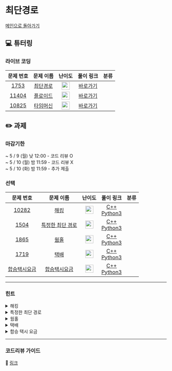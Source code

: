# 최단경로

[메인으로 돌아가기](https://github.com/Altu-Bitu-2/Notice)

## 💻 튜터링

### 라이브 코딩

|문제 번호|문제 이름|난이도|풀이 링크|분류|
| :-----: | :-----: | :-----: | :-----: | :-----: |
|<a href="https://www.acmicpc.net/problem/1753" target="_blank">1753</a>|<a href="https://www.acmicpc.net/problem/1753" target="_blank">최단경로</a>|<img height="25px" width="25px" src="https://static.solved.ac/tier_small/11.svg"/>|[바로가기]()|    |
|<a href="https://www.acmicpc.net/problem/11404" target="_blank">11404</a>|<a href="https://www.acmicpc.net/problem/11404" target="_blank">플로이드</a>|<img height="25px" width="25px" src="https://static.solved.ac/tier_small/12.svg"/>|[바로가기]()|    |
|<a href="https://www.acmicpc.net/problem/11657" target="_blank">10825</a>|<a href="https://www.acmicpc.net/problem/11657" target="_blank">타임머신</a>|<img height="25px" width="25px" src="https://static.solved.ac/tier_small/12.svg"/>|[바로가기]()|    |


## ✏️ 과제
### 마감기한
~ 5 / 9 (월) 낮 12:00 - 코드 리뷰 O </br>
~ 5 / 10 (월) 밤 11:59 - 코드 리뷰 X </br>
~ 5 / 10 (화) 밤 11:59 - 추가 제출 </br>


### 선택

|문제 번호|문제 이름|난이도|풀이 링크|분류|
| :-----: | :-----: | :-----: | :-----: | :-----: |
|<a href="https://www.acmicpc.net/problem/10282" target="_blank">10282</a>|<a href="https://www.acmicpc.net/problem/10282" target="_blank">해킹</a>|<img height="25px" width="25px" src="https://static.solved.ac/tier_small/12.svg"/>|[C++]()<br/>[Python3]()|         |
|<a href="https://www.acmicpc.net/problem/1504" target="_blank">1504</a>|<a href="https://www.acmicpc.net/problem/1504" target="_blank">특정한 최단 경로</a>|<img height="25px" width="25px" src="https://static.solved.ac/tier_small/12.svg"/>|[C++]()<br/>[Python3]()|  |
|<a href="https://www.acmicpc.net/problem/1865" target="_blank">1865</a>|<a href="https://www.acmicpc.net/problem/1865" target="_blank">웜홀</a>|<img height="25px" width="25px" src="https://static.solved.ac/tier_small/13.svg"/>|[C++]()<br/>[Python3]()||
|<a href="https://www.acmicpc.net/problem/1719" target="_blank">1719</a>|<a href="https://www.acmicpc.net/problem/1719" target="_blank">택배</a>|<img height="25px" width="25px" src="https://static.solved.ac/tier_small/12.svg"/>|[C++]()<br/>[Python3]()||
|<a href="https://programmers.co.kr/learn/courses/30/lessons/72413" target="_blank">합승택시요금</a>|<a href="https://programmers.co.kr/learn/courses/30/lessons/72413" target="_blank">합승택시요금</a>|<img height="25px" width="25px" src="https://static.solved.ac/tier_small/8.svg"/>|[C++]()<br/>[Python3]()||



---

### 힌트

<details>
<summary>해킹</summary>
<div markdown="1">
&nbsp;&nbsp;&nbsp;&nbsp;
</div>
</details>

<details>
<summary>특정한 최단 경로</summary>
<div markdown="1">
&nbsp;&nbsp;&nbsp;&nbsp;
</div>
</details>

<details>
<summary>웜홀</summary>
<div markdown="1">
&nbsp;&nbsp;&nbsp;&nbsp;
</div>
</details>

<details>
<summary>택배</summary>
<div markdown="1">
&nbsp;&nbsp;&nbsp;&nbsp;
</div>
</details>

<details>
<summary>합승 택시 요금</summary>
<div markdown="1">
&nbsp;&nbsp;&nbsp;&nbsp;
</div>
</details>


---

### 코드리뷰 가이드

🔗 [링크]()
